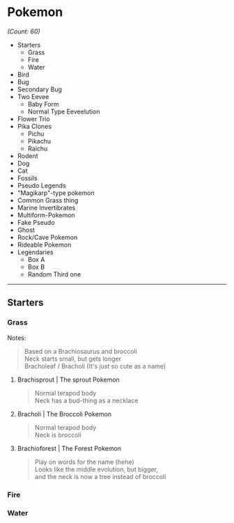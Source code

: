 # Pokemon

*(Count: 60)*

- Starters
    - Grass
    - Fire
    - Water
- Bird
- Bug
- Secondary Bug
- Two Eevee
    - Baby Form
    - Normal Type Eeveelution
- Flower Trio
- Pika Clones
    - Pichu
    - Pikachu
    - Raichu
- Rodent
- Dog
- Cat
- Fossils
- Pseudo Legends
- "Magikarp"-type pokemon
- Common Grass thing
- Marine Invertibrates
- Multiform-Pokemon
- Fake Pseudo
- Ghost
- Rock/Cave Pokemon
- Rideable Pokemon
- Legendaries
    - Box A
    - Box B
    - Random Third one

---

## Starters

### Grass
Notes:
> Based on a Brachiosaurus and broccoli  
> Neck starts small, but gets longer  
> Bracholeaf / Bracholi (It's just so cute as a name)  
1. Brachisprout  |  The sprout Pokemon
    > Normal terapod body  
    > Neck has a bud-thing as a necklace  
2. Bracholi      |  The Broccoli Pokemon
    > Normal terapod body  
    > Neck is broccoli  
3. Brachioforest |  The Forest Pokemon 
    > Play on words for the name (hehe)  
    > Looks like the middle evolution, but bigger,  
    > and the neck is now a tree instead of broccoli  
### Fire
### Water
